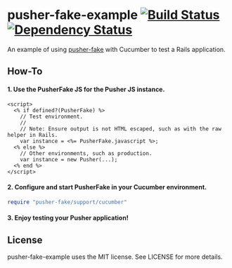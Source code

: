 # pusher-fake-example [![Build Status](http://img.shields.io/travis/tristandunn/pusher-fake-example.svg)](https://travis-ci.org/tristandunn/pusher-fake-example) [![Dependency Status](http://img.shields.io/gemnasium/tristandunn/pusher-fake-example.svg)](https://gemnasium.com/tristandunn/pusher-fake-example)

An example of using [pusher-fake](https://github.com/tristandunn/pusher-fake) with Cucumber to test a Rails application.

## How-To

#### 1. Use the PusherFake JS for the Pusher JS instance.

```erb
<script>
  <% if defined?(PusherFake) %>
    // Test environment.
    //
    // Note: Ensure output is not HTML escaped, such as with the raw helper in Rails.
    var instance = <%= PusherFake.javascript %>;
  <% else %>
    // Other environments, such as production.
    var instance = new Pusher(...);
  <% end %>
</script>
```

#### 2. Configure and start PusherFake in your Cucumber environment.

```ruby
require "pusher-fake/support/cucumber"
```

#### 3. Enjoy testing your Pusher application!

## License

pusher-fake-example uses the MIT license. See LICENSE for more details.
